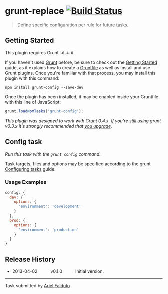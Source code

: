 # grunt-replace [![Build Status](https://secure.travis-ci.org/outaTiME/grunt-config.png?branch=master)](http://travis-ci.org/outaTiME/grunt-config)

> Define specific configuration per rule for future tasks.



## Getting Started
This plugin requires Grunt `~0.4.0`

If you haven't used [Grunt](http://gruntjs.com/) before, be sure to check out the [Getting Started](http://gruntjs.com/getting-started) guide, as it explains how to create a [Gruntfile](http://gruntjs.com/sample-gruntfile) as well as install and use Grunt plugins. Once you're familiar with that process, you may install this plugin with this command:

```shell
npm install grunt-config --save-dev
```

Once the plugin has been installed, it may be enabled inside your Gruntfile with this line of JavaScript:

```js
grunt.loadNpmTasks('grunt-config');
```

*This plugin was designed to work with Grunt 0.4.x. If you're still using grunt v0.3.x it's strongly recommended that [you upgrade](http://gruntjs.com/upgrading-from-0.3-to-0.4).*



## Config task
_Run this task with the `grunt config` command._

Task targets, files and options may be specified according to the grunt [Configuring tasks](http://gruntjs.com/configuring-tasks) guide.

### Usage Examples

```js
config: {
  dev: {
    options: {
      'environment': 'development'
    }
  },
  prod: {
    options: {
      'environment': 'production'
    }
  }
}
```


## Release History

 * 2013-04-02   v0.1.0   Initial version.

---

Task submitted by [Ariel Falduto](http://outa.im/)
